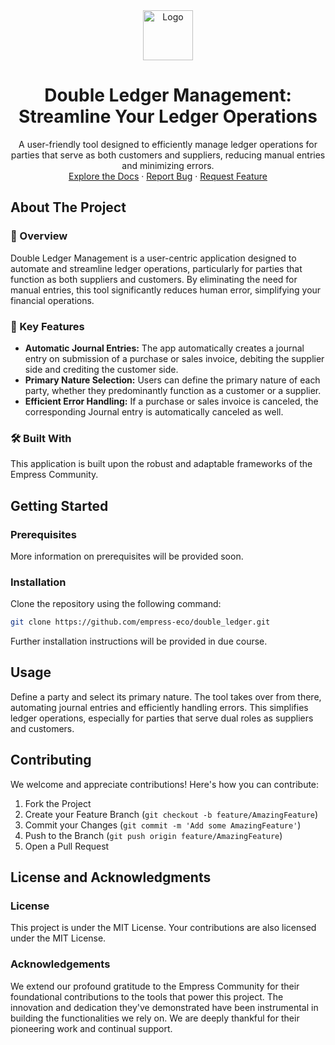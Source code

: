 <div align="center">
<img src="https://grow.empress.eco/uploads/default/original/2X/1/1f1e1044d3864269d2a613577edb9763890422ab.png" alt="Logo" width="80" height="80">
<h1 align="center">Double Ledger Management: Streamline Your Ledger Operations</h1>
<p align="center">
A user-friendly tool designed to efficiently manage ledger operations for parties that serve as both customers and suppliers, reducing manual entries and minimizing errors.
<br />
<a href="https://empress.eco/">Explore the Docs</a>
·
<a href="https://github.com/empress-eco/double_ledger/issues">Report Bug</a>
·
<a href="https://github.com/empress-eco/double_ledger/issues">Request Feature</a>
</p>
</div>

## About The Project

### 📖 Overview
Double Ledger Management is a user-centric application designed to automate and streamline ledger operations, particularly for parties that function as both suppliers and customers. By eliminating the need for manual entries, this tool significantly reduces human error, simplifying your financial operations.

### 🌟 Key Features
- **Automatic Journal Entries:** The app automatically creates a journal entry on submission of a purchase or sales invoice, debiting the supplier side and crediting the customer side.
- **Primary Nature Selection:** Users can define the primary nature of each party, whether they predominantly function as a customer or a supplier.
- **Efficient Error Handling:** If a purchase or sales invoice is canceled, the corresponding Journal entry is automatically canceled as well.

### 🛠 Built With
This application is built upon the robust and adaptable frameworks of the Empress Community.

## Getting Started

### Prerequisites
More information on prerequisites will be provided soon. 

### Installation
Clone the repository using the following command:

```sh
git clone https://github.com/empress-eco/double_ledger.git
```

Further installation instructions will be provided in due course.

## Usage
Define a party and select its primary nature. The tool takes over from there, automating journal entries and efficiently handling errors. This simplifies ledger operations, especially for parties that serve dual roles as suppliers and customers.

## Contributing
We welcome and appreciate contributions! Here's how you can contribute:

1. Fork the Project
2. Create your Feature Branch (`git checkout -b feature/AmazingFeature`)
3. Commit your Changes (`git commit -m 'Add some AmazingFeature'`)
4. Push to the Branch (`git push origin feature/AmazingFeature`)
5. Open a Pull Request

## License and Acknowledgments

### License
This project is under the MIT License. Your contributions are also licensed under the MIT License.

### Acknowledgements
We extend our profound gratitude to the Empress Community for their foundational contributions to the tools that power this project. The innovation and dedication they've demonstrated have been instrumental in building the functionalities we rely on. We are deeply thankful for their pioneering work and continual support.

